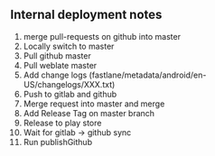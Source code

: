 ## Internal deployment notes

  1. merge pull-requests on github into master
  2. Locally switch to master
  3. Pull github master
  4. Pull weblate master
  5. Add change logs (fastlane/metadata/android/en-US/changelogs/XXX.txt)
  6. Push to gitlab and github
  7. Merge request into master and merge
  8. Add Release Tag on master branch
  9. Release to play store
  10. Wait for gitlab -> github sync
  11. Run publishGithub


